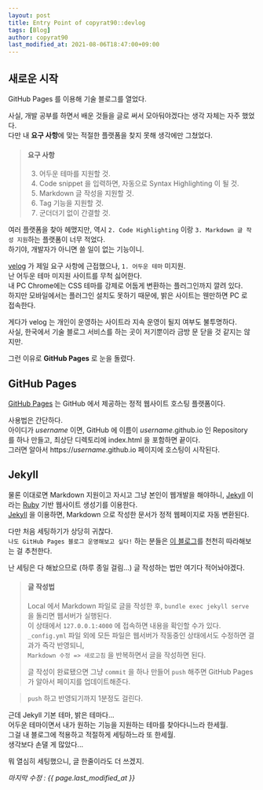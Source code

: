 ```yaml
---
layout: post
title: Entry Point of copyrat90::devlog
tags: [Blog]
author: copyrat90
last_modified_at: 2021-08-06T18:47:00+09:00
---
```



## 새로운 시작

GitHub Pages 를 이용해 기술 블로그를 열었다.

사실, 개발 공부를 하면서 배운 것들을 글로 써서 모아둬야겠다는 생각 자체는 자주 했었다.\
다만 내 **요구 사항**에 맞는 적절한 플랫폼을 찾지 못해 생각에만 그쳤었다.

> #### 요구 사항
> 3. 어두운 테마를 지원할 것.
> 1. Code snippet 을 입력하면, 자동으로 Syntax Highlighting 이 될 것.
> 2. Markdown 글 작성을 지원할 것.
> 4. Tag 기능을 지원할 것.
> 5. 군더더기 없이 간결할 것.

여러 플랫폼을 찾아 헤맸지만, 역시 `2. Code Highlighting` 이랑 `3. Markdown 글 작성 지원`하는 플랫폼이 너무 적었다.\
하기야, 개발자가 아니면 쓸 일이 없는 기능이니.

[velog](https://velog.io/) 가 제일 요구 사항에 근접했으나, `1. 어두운 테마` 미지원.\
난 어두운 테마 미지원 사이트를 무척 싫어한다.\
내 PC Chrome에는 CSS 테마를 강제로 어둡게 변환하는 플러그인까지 깔려 있다.\
하지만 모바일에서는 플러그인 설치도 못하기 때문에, 밝은 사이트는 웬만하면 PC 로 접속한다.

게다가 velog 는 개인이 운영하는 사이트라 지속 운영이 될지 여부도 불투명하다.\
사실, 한국에서 기술 블로그 서비스를 하는 곳이 저기뿐이라 금방 문 닫을 것 같지는 않지만.

그런 이유로 **GitHub Pages** 로 눈을 돌렸다.



## GitHub Pages

[GitHub Pages](https://pages.github.com/) 는 GitHub 에서 제공하는 정적 웹사이트 호스팅 플랫폼이다.

사용법은 간단하다.\
아이디가 *username* 이면, GitHub 에 이름이 *username*.github.io 인 Repository 를 하나 만들고, 최상단 디렉토리에 index.html 을 포함하면 끝이다.\
그러면 알아서 https://*username*.github.io 페이지에 호스팅이 시작된다.



## Jekyll

물론 이대로면 Markdown 지원이고 자시고 그냥 본인이 웹개발을 해야하니,
[Jekyll](https://jekyllrb.com/) 이라는 [Ruby](https://www.ruby-lang.org/en/) 기반 웹사이트 생성기를 이용한다.\
[Jekyll](https://jekyllrb.com/) 을 이용하면, Markdown 으로 작성한 문서가 정적 웹페이지로 자동 변환된다.

다만 처음 세팅하기가 상당히 귀찮다.\
`나도 GitHub Pages 블로그 운영해보고 싶다!` 하는 분들은 [이 블로그](https://devinlife.com/howto/)를 천천히 따라해보는 걸 추천한다.

난 세팅은 다 해놨으므로 (하루 종일 걸림...) 글 작성하는 법만 여기다 적어놔야겠다.

> #### 글 작성법
> Local 에서 Markdown 파일로 글을 작성한 후, `bundle exec jekyll serve` 을 돌리면 웹서버가 실행된다.\
> 이 상태에서 `127.0.0.1:4000` 에 접속하면 내용을 확인할 수가 있다.\
> `_config.yml` 파일 외에 모든 파일은 웹서버가 작동중인 상태에서도 수정하면 결과가 즉각 반영되니,\
> `Markdown 수정 => 새로고침` 을 반복하면서 글을 작성하면 된다.
>
> 글 작성이 완료됐으면 그냥 `commit` 을 하나 만들어 `push` 해주면 GitHub Pages 가 알아서 페이지를 업데이트해준다.

> `push` 하고 반영되기까지 1분정도 걸린다.

근데 Jekyll 기본 테마, 밝은 테마다...\
어두운 테마이면서 내가 원하는 기능을 지원하는 테마를 찾아다니느라 한세월.\
그걸 내 블로그에 적용하고 적절하게 세팅하느라 또 한세월.\
생각보다 손댈 게 많았다...

뭐 열심히 세팅했으니, 글 한줄이라도 더 쓰겠지.


_마지막 수정 : {{ page.last_modified_at }}_

